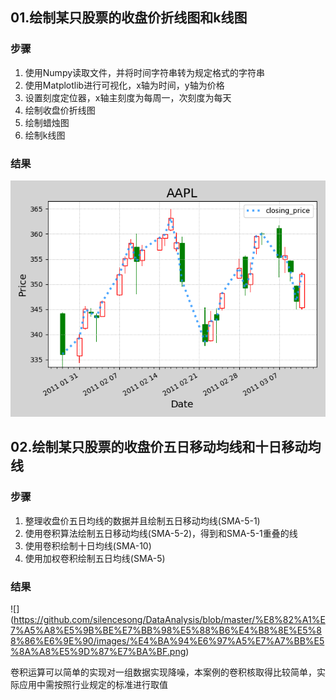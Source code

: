 ## 01.绘制某只股票的收盘价折线图和k线图

### 步骤

1. 使用Numpy读取文件，并将时间字符串转为规定格式的字符串
2. 使用Matplotlib进行可视化，x轴为时间，y轴为价格
3. 设置刻度定位器，x轴主刻度为每周一，次刻度为每天
4. 绘制收盘价折线图
5. 绘制蜡烛图
6. 绘制k线图

### 结果

![](https://github.com/silencesong/DataAnalysis/blob/master/%E8%82%A1%E7%A5%A8%E5%9B%BE%E7%BB%98%E5%88%B6%E4%B8%8E%E5%88%86%E6%9E%90/images/%E8%9C%A1%E7%83%9B%E5%9B%BE%26k%E7%BA%BF%E5%9B%BE.png)

## 02.绘制某只股票的收盘价五日移动均线和十日移动均线

### 步骤

1. 整理收盘价五日均线的数据并且绘制五日移动均线(SMA-5-1)
2. 使用卷积算法绘制五日移动均线(SMA-5-2)，得到和SMA-5-1重叠的线
3. 使用卷积绘制十日均线(SMA-10)
4. 使用加权卷积绘制五日均线(SMA-5)

### 结果

![]
(https://github.com/silencesong/DataAnalysis/blob/master/%E8%82%A1%E7%A5%A8%E5%9B%BE%E7%BB%98%E5%88%B6%E4%B8%8E%E5%88%86%E6%9E%90/images/%E4%BA%94%E6%97%A5%E7%A7%BB%E5%8A%A8%E5%9D%87%E7%BA%BF.png)

卷积运算可以简单的实现对一组数据实现降噪，本案例的卷积核取得比较简单，实际应用中需按照行业规定的标准进行取值

